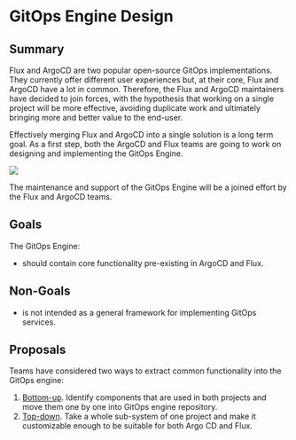 # GitOps Engine Design

## Summary

Flux and ArgoCD are two popular open-source GitOps implementations. They currently offer different user experiences but, at their core, Flux and ArgoCD have a lot in common.
Therefore, the Flux and ArgoCD maintainers have decided to join forces, with the hypothesis that working on a single project will be more effective, avoiding duplicate work and
ultimately bringing more and better value to the end-user.

Effectively merging Flux and ArgoCD into a single solution is a long term goal. As a first step, both the ArgoCD and Flux teams are going to work on designing and implementing
the GitOps Engine.

![](https://user-images.githubusercontent.com/426437/66851601-ea9a6880-ef2f-11e9-807d-0c5f09fcc384.png)

The maintenance and support of the GitOps Engine will be a joined effort by the Flux and ArgoCD teams.

## Goals

The GitOps Engine:
* should contain core functionality pre-existing in ArgoCD and Flux.

## Non-Goals

* is not intended as a general framework for implementing GitOps services.

## Proposals

Teams have considered two ways to extract common functionality into the GitOps engine:
1. [Bottom-up](./design-bottom-up.md). Identify components that are used in both projects and move them one by one into GitOps engine repository.
1. [Top-down](./design-top-down.md). Take a whole sub-system of one project and make it customizable enough to be suitable for both Argo CD and Flux.
